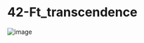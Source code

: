 # 42-Ft_transcendence

![image](https://github.com/user-attachments/assets/f266f930-f28c-4535-9c52-ea2ea5d4e442)
